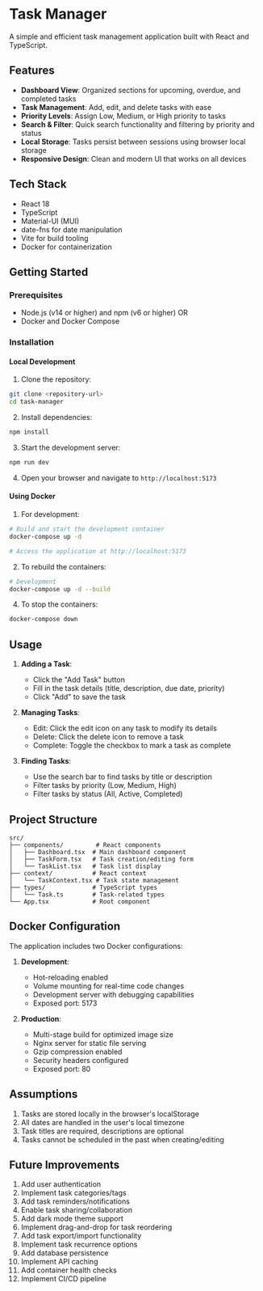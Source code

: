 # Task Manager

A simple and efficient task management application built with React and TypeScript.

## Features

- **Dashboard View**: Organized sections for upcoming, overdue, and completed tasks
- **Task Management**: Add, edit, and delete tasks with ease
- **Priority Levels**: Assign Low, Medium, or High priority to tasks
- **Search & Filter**: Quick search functionality and filtering by priority and status
- **Local Storage**: Tasks persist between sessions using browser local storage
- **Responsive Design**: Clean and modern UI that works on all devices

## Tech Stack

- React 18
- TypeScript
- Material-UI (MUI)
- date-fns for date manipulation
- Vite for build tooling
- Docker for containerization

## Getting Started

### Prerequisites

- Node.js (v14 or higher) and npm (v6 or higher)
  OR
- Docker and Docker Compose

### Installation

#### Local Development

1. Clone the repository:
```bash
git clone <repository-url>
cd task-manager
```

2. Install dependencies:
```bash
npm install
```

3. Start the development server:
```bash
npm run dev
```

4. Open your browser and navigate to `http://localhost:5173`

#### Using Docker

1. For development:
```bash
# Build and start the development container
docker-compose up -d

# Access the application at http://localhost:5173
```

2. To rebuild the containers:
```bash
# Development
docker-compose up -d --build

```

4. To stop the containers:
```bash
docker-compose down
```

## Usage

1. **Adding a Task**:
   - Click the "Add Task" button
   - Fill in the task details (title, description, due date, priority)
   - Click "Add" to save the task

2. **Managing Tasks**:
   - Edit: Click the edit icon on any task to modify its details
   - Delete: Click the delete icon to remove a task
   - Complete: Toggle the checkbox to mark a task as complete

3. **Finding Tasks**:
   - Use the search bar to find tasks by title or description
   - Filter tasks by priority (Low, Medium, High)
   - Filter tasks by status (All, Active, Completed)

## Project Structure

```
src/
├── components/         # React components
│   ├── Dashboard.tsx  # Main dashboard component
│   ├── TaskForm.tsx   # Task creation/editing form
│   └── TaskList.tsx   # Task list display
├── context/           # React context
│   └── TaskContext.tsx # Task state management
├── types/             # TypeScript types
│   └── Task.ts        # Task-related types
└── App.tsx            # Root component
```

## Docker Configuration

The application includes two Docker configurations:

1. **Development**:
   - Hot-reloading enabled
   - Volume mounting for real-time code changes
   - Development server with debugging capabilities
   - Exposed port: 5173

2. **Production**:
   - Multi-stage build for optimized image size
   - Nginx server for static file serving
   - Gzip compression enabled
   - Security headers configured
   - Exposed port: 80

## Assumptions

1. Tasks are stored locally in the browser's localStorage
2. All dates are handled in the user's local timezone
3. Task titles are required, descriptions are optional
4. Tasks cannot be scheduled in the past when creating/editing

## Future Improvements

1. Add user authentication
2. Implement task categories/tags
3. Add task reminders/notifications
4. Enable task sharing/collaboration
5. Add dark mode theme support
6. Implement drag-and-drop for task reordering
7. Add task export/import functionality
8. Implement task recurrence options
9. Add database persistence
10. Implement API caching
11. Add container health checks
12. Implement CI/CD pipeline

